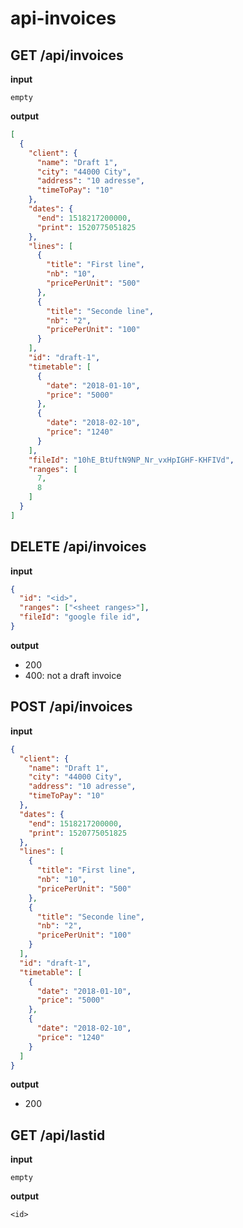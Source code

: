 # api-invoices

## GET /api/invoices
**input**

`empty`

**output**

```json
[
  {
    "client": {
      "name": "Draft 1",
      "city": "44000 City",
      "address": "10 adresse",
      "timeToPay": "10"
    },
    "dates": {
      "end": 1518217200000,
      "print": 1520775051825
    },
    "lines": [
      {
        "title": "First line",
        "nb": "10",
        "pricePerUnit": "500"
      },
      {
        "title": "Seconde line",
        "nb": "2",
        "pricePerUnit": "100"
      }
    ],
    "id": "draft-1",
    "timetable": [
      {
        "date": "2018-01-10",
        "price": "5000"
      },
      {
        "date": "2018-02-10",
        "price": "1240"
      }
    ],
    "fileId": "10hE_BtUftN9NP_Nr_vxHpIGHF-KHFIVd",
    "ranges": [
      7,
      8
    ]
  }
]
```

## DELETE /api/invoices
**input**

```json
{
  "id": "<id>",
  "ranges": ["<sheet ranges>"],
  "fileId": "google file id",
}
```

**output**
 - 200
 - 400: not a draft invoice

## POST /api/invoices
**input**

```json
{
  "client": {
    "name": "Draft 1",
    "city": "44000 City",
    "address": "10 adresse",
    "timeToPay": "10"
  },
  "dates": {
    "end": 1518217200000,
    "print": 1520775051825
  },
  "lines": [
    {
      "title": "First line",
      "nb": "10",
      "pricePerUnit": "500"
    },
    {
      "title": "Seconde line",
      "nb": "2",
      "pricePerUnit": "100"
    }
  ],
  "id": "draft-1",
  "timetable": [
    {
      "date": "2018-01-10",
      "price": "5000"
    },
    {
      "date": "2018-02-10",
      "price": "1240"
    }
  ]
}
```

**output**
 - 200

## GET /api/lastid
**input**

`empty`

**output**

`<id>`
